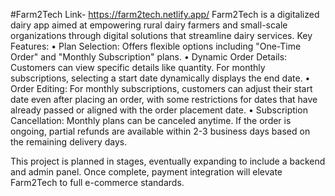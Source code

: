 #Farm2Tech
Link- https://farm2tech.netlify.app/
Farm2Tech is a digitalized dairy app aimed at empowering rural dairy farmers and small-scale organizations through digital solutions that streamline dairy services.
Key Features:
• Plan Selection: Offers flexible options including "One-Time Order" and 
 "Monthly Subscription" plans.
• Dynamic Order Details: Customers can view specific details like quantity. 
 For monthly subscriptions, selecting a start date dynamically displays the 
 end date.
• Order Editing: For monthly subscriptions, customers can adjust their start 
 date even after placing an order, with some restrictions for dates that have 
 already passed or aligned with the order placement date.
• Subscription Cancellation: Monthly plans can be canceled anytime. If the 
 order is ongoing, partial refunds are available within 2-3 business days 
 based on the remaining delivery days.

 This project is planned in stages, eventually expanding to include a backend and admin panel. Once complete, payment integration will elevate Farm2Tech to full e-commerce standards.
